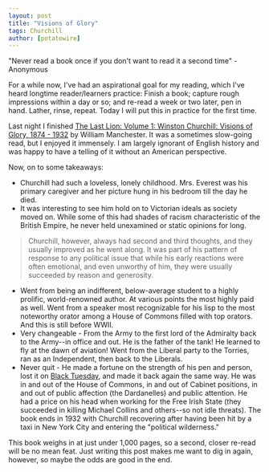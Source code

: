 ```yaml
---
layout: post
title: "Visions of Glory"
tags: Churchill 
author: [potatowire]
---
```


"Never read a book once if you don't want to read it a second time" - Anonymous  

For a while now, I've had an aspirational goal for my reading, which I've heard longtime reader/learners practice: Finish a book; capture rough impressions within a day or so; and re-read a week or two later, pen in hand. Lather, rinse, repeat. Today I will put this in practice for the first time.

Last night I finished [The Last Lion: Volume 1: Winston Churchill: Visions of Glory, 1874 - 1932](http://www.amazon.com/dp/B0092XHPWC/?tag=potatowire-20) by William Manchester. It was a sometimes slow-going read, but I enjoyed it immensely. I am largely ignorant of English history and was happy to have a telling of it without an American perspective.

Now, on to some takeaways:

* Churchill had such a loveless, lonely childhood. Mrs. Everest was his primary caregiver and her picture hung in his bedroom till the day he died.
* It was interesting to see him hold on to Victorian ideals as society moved on. While some of this had shades of racism characteristic of the British Empire, he never held unexamined or static opinions for long. 
 > Churchill, however, always had second and third thoughts, and they usually improved as he went along. It was part of his pattern of response to any political issue that while his early reactions were often emotional, and even unworthy of him, they were usually succeeded by reason and generosity.
* Went from being an indifferent, below-average student to a highly prolific, world-renowned author. At various points the most highly paid as well. Went from a speaker most recognizable for his lisp to the most noteworthy orator among a House of Commons filled with top orators. And this is still before WWII.
* Very changeable - From the Army to the first lord of the Admiralty back to the Army--in office and out. He is the father of the tank! He learned to fly at the dawn of aviation! Went from the Liberal party to the Torries, ran as an Independent, then back to the Liberals.
*  Never quit - He made a fortune on the strength of his pen and person, lost it on [Black Tuesday](https://en.m.wikipedia.org/wiki/Wall_Street_Crash_of_1929), and made it back again the same way. He was in and out of the House of Commons, in and out of Cabinet positions, in and out of public affection (the Dardanelles) and public attention. He had a price on his head when working for the Free Irish State (they succeeded in killing Michael Collins and others--so not idle threats). The book ends in 1932 with Churchill recovering after having been hit by a taxi in New York City and entering the "political wilderness."

This book weighs in at just under 1,000 pages, so a second, closer re-read will be no mean feat. Just writing this post makes me want to dig in again, however, so maybe the odds are good in the end.